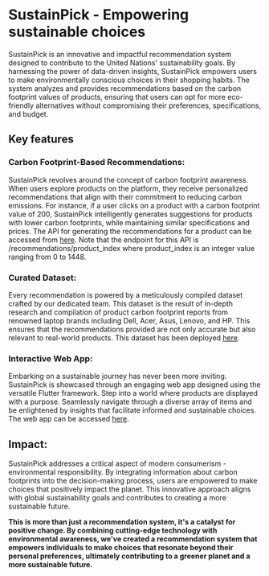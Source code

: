 # SustainPick - Empowering sustainable choices

SustainPick is an innovative and impactful recommendation system designed to contribute to the United Nations' sustainability goals. By harnessing the power of data-driven insights, SustainPick empowers users to make environmentally conscious choices in their shopping habits. The system analyzes and provides recommendations based on the carbon footprint values of products, ensuring that users can opt for more eco-friendly alternatives without compromising their preferences, specifications, and budget.

## Key features

### Carbon Footprint-Based Recommendations:

SustainPick revolves around the concept of carbon footprint awareness. When users explore products on the platform, they receive personalized recommendations that align with their commitment to reducing carbon emissions. For instance, if a user clicks on a product with a carbon footprint value of 200, SustainPick intelligently generates suggestions for products with lower carbon footprints, while maintaining similar specifications and prices.
The API for generating the recommendations for a product can be accessed from [here](http://sustainable-recommender.vercel.app/recommendations/0). Note that the endpoint for this API is /recommendations/product_index where product_index is an integer value ranging from 0 to 1448.

### Curated Dataset:

Every recommendation is powered by a meticulously compiled dataset crafted by our dedicated team. This dataset is the result of in-depth research and compilation of product carbon footprint reports from renowned laptop brands including Dell, Acer, Asus, Lenovo, and HP. This ensures that the recommendations provided are not only accurate but also relevant to real-world products. This dataset has been deployed [here](https://script.google.com/macros/s/AKfycbw08tF8pg8Qi4-uwyqeZKefbTb2OWAKhVydTCBSLgqhJ5y59gpTBvcIX-LwKpX7RfTRRg/exec).

### Interactive Web App:

Embarking on a sustainable journey has never been more inviting. SustainPick is showcased through an engaging web app designed using the versatile Flutter framework. Step into a world where products are displayed with a purpose. Seamlessly navigate through a diverse array of items and be enlightened by insights that facilitate informed and sustainable choices. The web app can be accessed [here](https://sustainix.netlify.app).

## Impact:

SustainPick addresses a critical aspect of modern consumerism - environmental responsibility. By integrating information about carbon footprints into the decision-making process, users are empowered to make choices that positively impact the planet. This innovative approach aligns with global sustainability goals and contributes to creating a more sustainable future.

__This is more than just a recommendation system, it's a catalyst for positive change. By combining cutting-edge technology with environmental awareness, we've created a recommendation system that empowers individuals to make choices that resonate beyond their personal preferences, ultimately contributing to a greener planet and a more sustainable future.__
